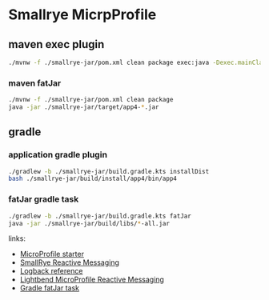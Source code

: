 # Smallrye MicrpProfile

## maven exec plugin

```bash
./mvnw -f ./smallrye-jar/pom.xml clean package exec:java -Dexec.mainClass=com.github.daggerok.App
```

### maven fatJar

```bash
./mvnw -f ./smallrye-jar/pom.xml clean package
java -jar ./smallrye-jar/target/app4-*.jar
```

## gradle

### application gradle plugin

```bash
./gradlew -b ./smallrye-jar/build.gradle.kts installDist
bash ./smallrye-jar/build/install/app4/bin/app4
```

### fatJar gradle task

```bash
./gradlew -b ./smallrye-jar/build.gradle.kts fatJar
java -jar ./smallrye-jar/build/libs/*-all.jar
```

links:

* [MicroProfile starter](https://start.microprofile.io/index.xhtml)
* [SmallRye Reactive Messaging](https://smallrye.io/smallrye-reactive-messaging/#_quickstart)
* [Logback reference](https://logback.qos.ch/manual/configuration.html)
* [Lightbend MicroProfile Reactive Messaging](https://github.com/lightbend/microprofile-reactive-messaging)
* [Gradle fatJar task](https://gist.github.com/daggerok/4f5f63448f24d991c273165615baa39a)
